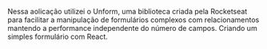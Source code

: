 <p> Nessa aolicação utilizei o Unform, uma biblioteca criada pela Rocketseat para facilitar a manipulação de formulários complexos com relacionamentos mantendo a performance independente do número de campos. Criando um simples formulário com React.</p> 
